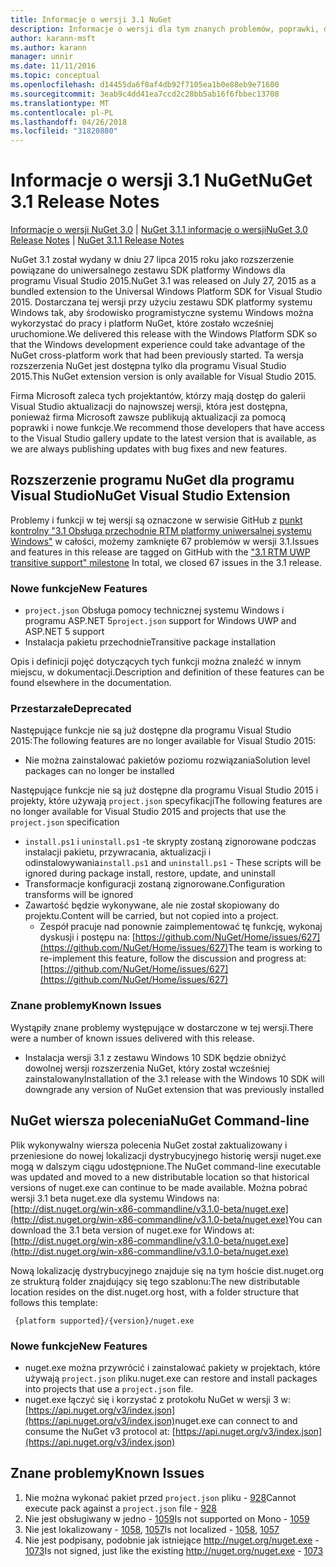 ```yaml
---
title: Informacje o wersji 3.1 NuGet
description: Informacje o wersji dla tym znanych problemów, poprawki, dodatkowe funkcje i dcr 3.1 NuGet.
author: karann-msft
ms.author: karann
manager: unnir
ms.date: 11/11/2016
ms.topic: conceptual
ms.openlocfilehash: d14455da6f8af4db92f7105ea1b0e88eb9e71600
ms.sourcegitcommit: 3eab9c4dd41ea7ccd2c28bb5ab16f6fbbec13708
ms.translationtype: MT
ms.contentlocale: pl-PL
ms.lasthandoff: 04/26/2018
ms.locfileid: "31820880"
---
```

# <a name="nuget-31-release-notes"></a><span data-ttu-id="96c75-103">Informacje o wersji 3.1 NuGet</span><span class="sxs-lookup"><span data-stu-id="96c75-103">NuGet 3.1 Release Notes</span></span>

<span data-ttu-id="96c75-104">[Informacje o wersji NuGet 3.0](../release-notes/nuget-3.0.0.md) | [NuGet 3.1.1 informacje o wersji](../release-notes/nuget-3.1.1.md)</span><span class="sxs-lookup"><span data-stu-id="96c75-104">[NuGet 3.0 Release Notes](../release-notes/nuget-3.0.0.md) | [NuGet 3.1.1 Release Notes](../release-notes/nuget-3.1.1.md)</span></span>

<span data-ttu-id="96c75-105">NuGet 3.1 został wydany w dniu 27 lipca 2015 roku jako rozszerzenie powiązane do uniwersalnego zestawu SDK platformy Windows dla programu Visual Studio 2015.</span><span class="sxs-lookup"><span data-stu-id="96c75-105">NuGet 3.1 was released on July 27, 2015 as a bundled extension to the Universal Windows Platform SDK for Visual Studio 2015.</span></span> <span data-ttu-id="96c75-106">Dostarczana tej wersji przy użyciu zestawu SDK platformy systemu Windows tak, aby środowisko programistyczne systemu Windows można wykorzystać do pracy i platform NuGet, które zostało wcześniej uruchomione.</span><span class="sxs-lookup"><span data-stu-id="96c75-106">We delivered this release with the Windows Platform SDK so that the Windows development experience could take advantage of the NuGet cross-platform work that had been previously started.</span></span> <span data-ttu-id="96c75-107">Ta wersja rozszerzenia NuGet jest dostępna tylko dla programu Visual Studio 2015.</span><span class="sxs-lookup"><span data-stu-id="96c75-107">This NuGet extension version is only available for Visual Studio 2015.</span></span>

<span data-ttu-id="96c75-108">Firma Microsoft zaleca tych projektantów, którzy mają dostęp do galerii Visual Studio aktualizacji do najnowszej wersji, która jest dostępna, ponieważ firma Microsoft zawsze publikują aktualizacji za pomocą poprawki i nowe funkcje.</span><span class="sxs-lookup"><span data-stu-id="96c75-108">We recommend those developers that have access to the Visual Studio gallery update to the latest version that is available, as we are always publishing updates with bug fixes and new features.</span></span>

## <a name="nuget-visual-studio-extension"></a><span data-ttu-id="96c75-109">Rozszerzenie programu NuGet dla programu Visual Studio</span><span class="sxs-lookup"><span data-stu-id="96c75-109">NuGet Visual Studio Extension</span></span>

<span data-ttu-id="96c75-110">Problemy i funkcji w tej wersji są oznaczone w serwisie GitHub z [punkt kontrolny "3.1 Obsługa przechodnie RTM platformy uniwersalnej systemu Windows"](https://github.com/NuGet/Home/issues?utf8=%E2%9C%93&q=is%3Aclosed+milestone%3A%223.1+RTM+UWP+transitive+support%22+) w całości, możemy zamknięte 67 problemów w wersji 3.1.</span><span class="sxs-lookup"><span data-stu-id="96c75-110">Issues and features in this release are tagged on GitHub with the ["3.1 RTM UWP transitive support" milestone](https://github.com/NuGet/Home/issues?utf8=%E2%9C%93&q=is%3Aclosed+milestone%3A%223.1+RTM+UWP+transitive+support%22+)  In total, we closed 67 issues in the 3.1 release.</span></span>

### <a name="new-features"></a><span data-ttu-id="96c75-111">Nowe funkcje</span><span class="sxs-lookup"><span data-stu-id="96c75-111">New Features</span></span>

* <span data-ttu-id="96c75-112">`project.json` Obsługa pomocy technicznej systemu Windows i programu ASP.NET 5</span><span class="sxs-lookup"><span data-stu-id="96c75-112">`project.json` support for Windows UWP and ASP.NET 5 support</span></span>
* <span data-ttu-id="96c75-113">Instalacja pakietu przechodnie</span><span class="sxs-lookup"><span data-stu-id="96c75-113">Transitive package installation</span></span>

<span data-ttu-id="96c75-114">Opis i definicji pojęć dotyczących tych funkcji można znaleźć w innym miejscu, w dokumentacji.</span><span class="sxs-lookup"><span data-stu-id="96c75-114">Description and definition of these features can be found elsewhere in the documentation.</span></span>

### <a name="deprecated"></a><span data-ttu-id="96c75-115">Przestarzałe</span><span class="sxs-lookup"><span data-stu-id="96c75-115">Deprecated</span></span>

<span data-ttu-id="96c75-116">Następujące funkcje nie są już dostępne dla programu Visual Studio 2015:</span><span class="sxs-lookup"><span data-stu-id="96c75-116">The following features are no longer available for Visual Studio 2015:</span></span>

* <span data-ttu-id="96c75-117">Nie można zainstalować pakietów poziomu rozwiązania</span><span class="sxs-lookup"><span data-stu-id="96c75-117">Solution level packages can no longer be installed</span></span>

<span data-ttu-id="96c75-118">Następujące funkcje nie są już dostępne dla programu Visual Studio 2015 i projekty, które używają `project.json` specyfikacji</span><span class="sxs-lookup"><span data-stu-id="96c75-118">The following features are no longer available for Visual Studio 2015 and projects that use the `project.json` specification</span></span>

* <span data-ttu-id="96c75-119">`install.ps1` i `uninstall.ps1` -te skrypty zostaną zignorowane podczas instalacji pakietu, przywracania, aktualizacji i odinstalowywania</span><span class="sxs-lookup"><span data-stu-id="96c75-119">`install.ps1` and `uninstall.ps1` - These scripts will be ignored during package install, restore, update, and uninstall</span></span>
* <span data-ttu-id="96c75-120">Transformacje konfiguracji zostaną zignorowane.</span><span class="sxs-lookup"><span data-stu-id="96c75-120">Configuration transforms will be ignored</span></span>
* <span data-ttu-id="96c75-121">Zawartość będzie wykonywane, ale nie został skopiowany do projektu.</span><span class="sxs-lookup"><span data-stu-id="96c75-121">Content will be carried, but not copied into a project.</span></span>
    * <span data-ttu-id="96c75-122">Zespół pracuje nad ponownie zaimplementować tę funkcję, wykonaj dyskusji i postępu na: [https://github.com/NuGet/Home/issues/627](https://github.com/NuGet/Home/issues/627)</span><span class="sxs-lookup"><span data-stu-id="96c75-122">The team is working to re-implement this feature, follow the discussion and progress at: [https://github.com/NuGet/Home/issues/627](https://github.com/NuGet/Home/issues/627)</span></span>


### <a name="known-issues"></a><span data-ttu-id="96c75-123">Znane problemy</span><span class="sxs-lookup"><span data-stu-id="96c75-123">Known Issues</span></span>

<span data-ttu-id="96c75-124">Wystąpiły znane problemy występujące w dostarczone w tej wersji.</span><span class="sxs-lookup"><span data-stu-id="96c75-124">There were a number of known issues delivered with this release.</span></span>

* <span data-ttu-id="96c75-125">Instalacja wersji 3.1 z zestawu Windows 10 SDK będzie obniżyć dowolnej wersji rozszerzenia NuGet, który został wcześniej zainstalowany</span><span class="sxs-lookup"><span data-stu-id="96c75-125">Installation of the 3.1 release with the Windows 10 SDK will downgrade any version of NuGet extension that was previously installed</span></span>

## <a name="nuget-command-line"></a><span data-ttu-id="96c75-126">NuGet wiersza polecenia</span><span class="sxs-lookup"><span data-stu-id="96c75-126">NuGet Command-line</span></span>

<span data-ttu-id="96c75-127">Plik wykonywalny wiersza polecenia NuGet został zaktualizowany i przeniesione do nowej lokalizacji dystrybucyjnego historię wersji nuget.exe mogą w dalszym ciągu udostępnione.</span><span class="sxs-lookup"><span data-stu-id="96c75-127">The NuGet command-line executable was updated and moved to a new distributable location so that historical versions of nuget.exe can continue to be made available.</span></span>  <span data-ttu-id="96c75-128">Można pobrać wersji 3.1 beta nuget.exe dla systemu Windows na: [http://dist.nuget.org/win-x86-commandline/v3.1.0-beta/nuget.exe](http://dist.nuget.org/win-x86-commandline/v3.1.0-beta/nuget.exe)</span><span class="sxs-lookup"><span data-stu-id="96c75-128">You can download the 3.1 beta version of nuget.exe for Windows at: [http://dist.nuget.org/win-x86-commandline/v3.1.0-beta/nuget.exe](http://dist.nuget.org/win-x86-commandline/v3.1.0-beta/nuget.exe)</span></span>

<span data-ttu-id="96c75-129">Nową lokalizację dystrybucyjnego znajduje się na tym hoście dist.nuget.org ze strukturą folder znajdujący się tego szablonu:</span><span class="sxs-lookup"><span data-stu-id="96c75-129">The new distributable location resides on the dist.nuget.org host, with a folder structure that follows this template:</span></span>

     {platform supported}/{version}/nuget.exe

### <a name="new-features"></a><span data-ttu-id="96c75-130">Nowe funkcje</span><span class="sxs-lookup"><span data-stu-id="96c75-130">New Features</span></span>

* <span data-ttu-id="96c75-131">nuget.exe można przywrócić i zainstalować pakiety w projektach, które używają `project.json` pliku.</span><span class="sxs-lookup"><span data-stu-id="96c75-131">nuget.exe can restore and install packages into projects that use a `project.json` file.</span></span>
* <span data-ttu-id="96c75-132">nuget.exe łączyć się i korzystać z protokołu NuGet w wersji 3 w: [https://api.nuget.org/v3/index.json](https://api.nuget.org/v3/index.json)</span><span class="sxs-lookup"><span data-stu-id="96c75-132">nuget.exe can connect to and consume the NuGet v3 protocol at: [https://api.nuget.org/v3/index.json](https://api.nuget.org/v3/index.json)</span></span>

## <a name="known-issues"></a><span data-ttu-id="96c75-133">Znane problemy</span><span class="sxs-lookup"><span data-stu-id="96c75-133">Known Issues</span></span> ##

1.    <span data-ttu-id="96c75-134">Nie można wykonać pakiet przed `project.json` pliku - [928](https://github.com/NuGet/Home/issues/928)</span><span class="sxs-lookup"><span data-stu-id="96c75-134">Cannot execute pack against a `project.json` file - [928](https://github.com/NuGet/Home/issues/928)</span></span>
2.    <span data-ttu-id="96c75-135">Nie jest obsługiwany w jedno - [1059](https://github.com/NuGet/Home/issues/1059)</span><span class="sxs-lookup"><span data-stu-id="96c75-135">Is not supported on Mono - [1059](https://github.com/NuGet/Home/issues/1059)</span></span>
3.    <span data-ttu-id="96c75-136">Nie jest lokalizowany - [1058](https://github.com/NuGet/Home/issues/1058), [1057](https://github.com/NuGet/Home/issues/1057)</span><span class="sxs-lookup"><span data-stu-id="96c75-136">Is not localized - [1058](https://github.com/NuGet/Home/issues/1058),   [1057](https://github.com/NuGet/Home/issues/1057)</span></span>
4.    <span data-ttu-id="96c75-137">Nie jest podpisany, podobnie jak istniejące http://nuget.org/nuget.exe - [1073](https://github.com/NuGet/Home/issues/1073)</span><span class="sxs-lookup"><span data-stu-id="96c75-137">Is not signed, just like the existing http://nuget.org/nuget.exe - [1073](https://github.com/NuGet/Home/issues/1073)</span></span>
